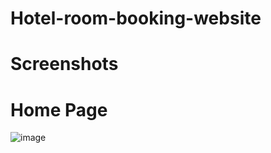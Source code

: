 # Hotel-room-booking-website
# Screenshots
# Home Page
![image](https://user-images.githubusercontent.com/82882024/181513677-4aa4bd14-94f9-46b4-9739-ad27853ddb6d.png)
